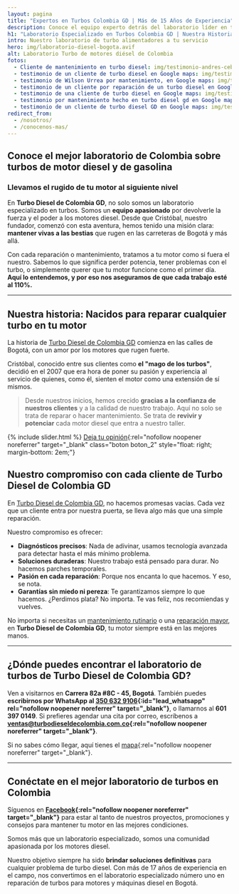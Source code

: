 ```yaml
---
layout: pagina
title: "Expertos en Turbos Colombia GD | Más de 15 Años de Experiencia"
description: Conoce el equipo experto detrás del laboratorio líder en turbos de Colombia. Más de 1000 turbos y +15 años brindando soluciones profesionales para tu motor.
h1: "Laboratorio Especializado en Turbos Colombia GD | Nuestra Historia"
intro: Nuestro laboratorio de turbo alimentadores a tu servicio
hero: img/laboratorio-diesel-bogota.avif
alt: Laboratorio Turbo de motores diésel de Colombia
fotos:
  - Cliente de mantenimiento en turbo diesel: img/testimonio-andres-ceballos-servicio-turbo-diesel.avif
  - testimonio de un cliente de turbo diesel en Google maps: img/testimonio-javier-rojas-servicio-turbo-diesel.avif
  - testimonio de Wilson Urrea por mantenimiento, en Google maps: img/testimonio-wilson-urrea-servicio-turbo-diesel.avif
  - testimonio de un cliente por reparación de un turbo diesel en Google maps: img/testimonio-daniel-perea-servicio-turbo-diesel.avif
  - testimonio de una cliente de turbo diesel en Google maps: img/testimonio-diana-gonzalez-servicio-turbo-diesel.avif
  - testimonio por mantenimiento hecho en turbo diesel gd en Google maps: img/testimonio-jen-mds-servicio-turbo-diesel.avif
  - testimonio de un cliente de turbo diesel GD en Google maps: img/testimonio-arley-barrantes-servicio-turbo-diesel.avif
redirect_from:
  - /nosotros/
  - /conocenos-mas/
---
```

## Conoce el mejor laboratorio de Colombia sobre turbos de motor diesel y de gasolina

### Llevamos el rugido de tu motor al siguiente nivel

En **Turbo Diesel de Colombia GD**, no solo somos un laboratorio especializado en turbos. Somos un **equipo apasionado** por devolverle la fuerza y el poder a los motores diesel. Desde que Cristóbal, nuestro fundador, comenzó con esta aventura, hemos tenido una misión clara: **mantener vivas a las bestias** que rugen en las carreteras de Bogotá y más allá.

Con cada reparación o mantenimiento, tratamos a tu motor como si fuera el nuestro. Sabemos lo que significa perder potencia, tener problemas con el turbo, o simplemente querer que tu motor funcione como el primer día. **Aquí lo entendemos, y por eso nos aseguramos de que cada trabajo esté al 110%.**

---

## Nuestra historia: Nacidos para reparar cualquier turbo en tu motor

La historia de [Turbo Diesel de Colombia GD](/) comienza en las calles de Bogotá, con un amor por los motores que rugen fuerte.

Cristóbal, conocido entre sus clientes como **el "mago de los turbos"**, decidió en el 2007 que era hora de poner su pasión y experiencia al servicio de quienes, como él, sienten el motor como una extensión de sí mismos.

>Desde nuestros inicios, hemos crecido **gracias a la confianza de nuestros clientes** y a la calidad de nuestro trabajo. Aquí no solo se trata de reparar o hacer mantenimiento. Se trata de **revivir y potenciar** cada motor diesel que entra a nuestro taller.

{% include slider.html %}
[Deja tu opinión](https://g.page/r/CevwLkimQtMVEAI/review "Opiniones de turbo diesel de colombia GD"){:rel="nofollow noopener noreferrer" target="_blank" class="boton boton_2" style="float: right; margin-bottom: 2em;"}

## Nuestro compromiso con cada cliente de Turbo Diesel de Colombia GD

En [Turbo Diesel de Colombia GD](/), no hacemos promesas vacías. Cada vez que un cliente entra por nuestra puerta, se lleva algo más que una simple reparación.

Nuestro compromiso es ofrecer:

- **Diagnósticos precisos**: Nada de adivinar, usamos tecnología avanzada para detectar hasta el más mínimo problema.
- **Soluciones duraderas**: Nuestro trabajo está pensado para durar. No hacemos parches temporales.
- **Pasión en cada reparación**: Porque nos encanta lo que hacemos. Y eso, se nota.
- **Garantías sin miedo ni pereza**: Te garantizamos siempre lo que hacemos. ¿Perdimos plata? No importa. Te vas feliz, nos recomiendas y vuelves.

No importa si necesitas un [mantenimiento rutinario]({{'servicios/mantenimiento'|relative_url}} "Mantenimiento de turbos") o una [reparación mayor]({{'servicios/reparacion'|relative_url}} "Reparación de turbos"), en **Turbo Diesel de Colombia GD**, tu motor siempre está en las mejores manos.

---

## ¿Dónde puedes encontrar el laboratorio de turbos de Turbo Diesel de Colombia GD?

Ven a visitarnos en **Carrera 82a #8C - 45, Bogotá**. También puedes **escribirnos por WhatsApp al [350 632 9106](#){:id="lead_whatsapp" rel="nofollow noopener noreferrer" target="_blank"}**, o llamarnos al **601 397 0149**. Si prefieres agendar una cita por correo, escríbenos a **[ventas@turbodieseldecolombia.com.co](mailto:ventas@turbodieseldecolombia.com.co){:rel="nofollow noopener noreferrer" target="_blank"}**.

Si no sabes cómo llegar, aquí tienes el [mapa](https://maps.app.goo.gl/aDvF3ppBjMRaGK2y5){:rel="nofollow noopener noreferrer" target="_blank"}.

---

## Conéctate en el mejor laboratorio de turbos en Colombia

Síguenos en **[Facebook](https://www.facebook.com/profile.php?id=100064895403683){:rel="nofollow noopener noreferrer" target="_blank"}** para estar al tanto de nuestros proyectos, promociones y consejos para mantener tu motor en las mejores condiciones.

Somos más que un laboratorio especializado, somos una comunidad apasionada por los motores diesel.

Nuestro objetivo siempre ha sido **brindar soluciones definitivas** para cualquier problema de turbo diesel. Con más de 17 años de experiencia en el campo, nos convertimos en el laboratorio especializado número uno en reparación de turbos para motores y máquinas diesel en Bogotá.
